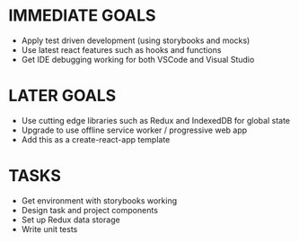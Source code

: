 # IMMEDIATE GOALS
- Apply test driven development (using storybooks and mocks)
- Use latest react features such as hooks and functions
- Get IDE debugging working for both VSCode and Visual Studio

# LATER GOALS
- Use cutting edge libraries such as Redux and IndexedDB for global state
- Upgrade to use offline service worker / progressive web app
- Add this as a create-react-app template

# TASKS
- Get environment with storybooks working
- Design task and project components
- Set up Redux data storage
- Write unit tests